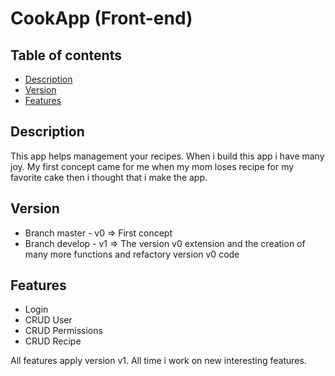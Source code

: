 # CookApp (Front-end)

## Table of contents
* [Description](#description)
* [Version](#version)
* [Features](#features)

## Description
This app helps management your recipes. When i build this app i have many joy. My first concept came for me when my mom loses recipe for my favorite cake then i thought that i make the app.

## Version
* Branch master - v0 => First concept
* Branch develop - v1 => The version v0 extension and the creation of many more functions and refactory version v0 code

## Features
* Login
* CRUD User
* CRUD Permissions
* CRUD Recipe

All features apply version v1. All time i work on new interesting features.
